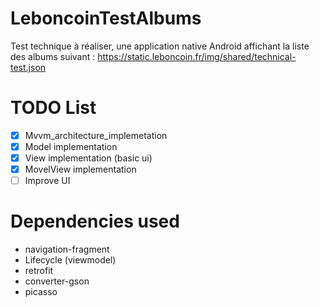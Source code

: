 # LeboncoinTestAlbums
Test technique à réaliser, une application native Android affichant la liste des albums suivant : https://static.leboncoin.fr/img/shared/technical-test.json

# TODO List
- [x] Mvvm_architecture_implemetation
- [x] Model implementation
- [X] View implementation (basic ui)
- [x] MovelView implementation
- [ ] Improve UI

# Dependencies used
- navigation-fragment
- Lifecycle (viewmodel)
- retrofit
- converter-gson
- picasso

